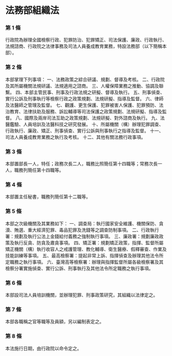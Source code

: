 # 法務部組織法

### 第 1 條

行政院為辦理全國檢察行政、犯罪防治、犯罪矯正、司法保護、廉政、行政執行、法規諮商、行政院之法律事務及司法人員養成教育業務，特設法務部（以下簡稱本部）。

### 第 2 條

本部掌理下列事項：
一、法務政策之綜合研議、規劃、督導及考核。
二、行政院及其所屬機關法規研議、法規適用之諮商。
三、人權保障業務之推動、協調及聯繫。
四、本部主管民事、刑事及行政法規之研擬、督導及執行。
五、刑事偵查、實行公訴及刑事執行等檢察行政之政策規劃、法規研擬、指導及監督。
六、律師及法醫師之管理及監督。
七、觀護、更生保護、犯罪被害人保護、犯罪預防、法治教育、法律扶助及服務、訴訟輔導等司法保護之政策規劃、法規研擬、指導及監督。
八、國際及兩岸司法互助之政策規劃、法規研擬、對外諮商及執行。
九、法醫鑑驗、人員培訓及法醫科技之研究發展。
十、所屬機關（構）辦理犯罪調查、行政執行、廉政、矯正、刑事偵查、實行公訴與刑事執行之指導及監督。
十一、司法人員養成教育業務之執行及考核。
十二、其他有關法務行政事項。

### 第 3 條

本部置部長一人，特任；政務次長二人，職務比照簡任第十四職等；常務次長一人，職務列簡任第十四職等。

### 第 4 條

本部置主任秘書，職務列簡任第十二職等。

### 第 5 條

本部之次級機關及其業務如下：
一、調查局：執行國家安全維護、機關保防、貪瀆、賄選、重大經濟犯罪、毒品犯罪及洗錢等之調查防制事項。
二、行政執行署：規劃及執行公法上金錢給付義務之強制執行事項。
三、廉政署：規劃廉政政策及執行反貪、防貪及肅貪事項。
四、矯正署：規劃矯正政策，指揮、監督所屬矯正機關（構）執行收容人之戒護管理、教化輔導、衛生醫療、假釋審查、作業及技能訓練等事項。
五、最高檢察署：提起非常上訴、指揮偵查及辦理其他法令所定職務之執行事項。
六、臺灣高等檢察署：辦理與指揮監督所屬各級檢察署及其檢察分署實施偵查、實行公訴、刑事執行及其他法令所定職務之執行事項。

### 第 6 條

本部設司法人員培訓機關，並辦理犯罪、刑事政策研究，其組織以法律定之。

### 第 7 條

本部各職稱之官等職等及員額，另以編制表定之。

### 第 8 條

本法施行日期，由行政院以命令定之。

